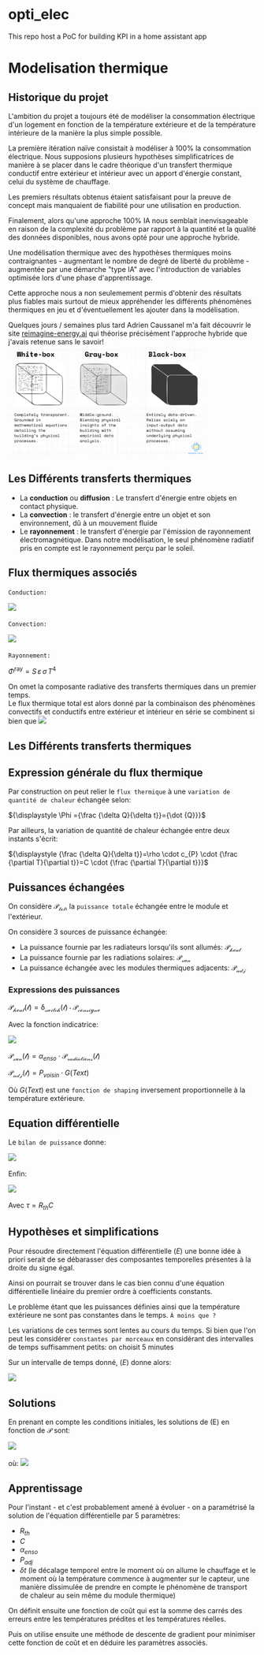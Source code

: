 # opti_elec
This repo host a PoC for building KPI in a home assistant app


# Modelisation thermique

## Historique du projet

L'ambition du projet a toujours été de modéliser la consommation électrique d'un logement en fonction de la température extérieure et de la température intérieure de la manière la plus simple possible.

La première itération naïve consistait à modéliser à 100% la consommation électrique. Nous supposions plusieurs hypothèses simplificatrices de manière à se placer dans le cadre théorique d'un transfert thermique conductif entre extérieur et intérieur avec un apport d'énergie constant, celui du système de chauffage.

Les premiers résultats obtenus étaient satisfaisant pour la preuve de concept mais manquaient de fiabilité pour une utilisation en production.

Finalement, alors qu'une approche 100% IA nous semblait inenvisageable en raison de la complexité du problème par rapport à la quantité et la qualité des données disponibles, nous avons opté pour une approche hybride.

Une modélisation thermique avec des hypothèses thermiques moins contraignantes - augmentant le nombre de degré de liberté du problème - augmentée par une démarche "type IA" avec l'introduction de variables optimisée lors d'une phase d'apprentissage.

Cette approche nous a non seulemement permis d'obtenir des résultats plus fiables mais surtout de mieux appréhender les différents phénomènes thermiques en jeu et d'éventuellement les ajouter dans la modélisation.

Quelques jours / semaines plus tard Adrien Caussanel m'a fait découvrir le site [reimagine-energy.ai](https://www.reimagine-energy.ai/p/data-driven-efficiency-predicting) qui théorise précisément l'approche hybride que j'avais retenue sans le savoir!
<img src="readme/graybox model.jpg" alt="Interest of grey-box model for thermal modeling" width="400"/>


## Les Différents transferts thermiques

- La **conduction** ou **diffusion** : Le transfert d'énergie entre objets en contact physique.
- La **convection** : le transfert d'énergie entre un objet et son environnement, dû à un mouvement fluide 
- Le **rayonnement** : le transfert d'énergie par l'émission de rayonnement électromagnétique. Dans notre modélisation, le seul phénomène radiatif pris en compte est le rayonnement perçu par le soleil.

## Flux thermiques associés
`Conduction:`

<img src="https://latex.codecogs.com/svg.image?{\displaystyle\Phi&space;_{1\rightarrow&space;2}^{conduction}=\lambda\,S\,{\frac{T_{1}-T_{2}}{e}}={\frac{T_{1}-T_{2}}{R_{th}^{conduction}}}}" />


`Convection:` 

<img src="https://latex.codecogs.com/svg.image?{\displaystyle\Phi&space;_{1\rightarrow&space;2}^{convection}=h\,S\,(T_{1}-T_{2})={\frac{T_{1}-T_{2}}{R_{th}^{convection}}}" />

`Rayonnement:`

${\displaystyle \Phi^{\mathrm {ray}} =S\,\varepsilon \,\sigma \,T^{4}}$ 


On omet la composante radiative des transferts thermiques dans un premier temps.\
Le flux thermique total est alors donné par la combinaison des phénomènes convectifs et conductifs entre extérieur et intérieur en série se combinent si bien que 
<img src="https://latex.codecogs.com/svg.image?{\displaystyle{\Phi&space;_{1\rightarrow&space;2}^{TT}}={\frac{T_{ext}-T_{int}}{R_{th}}}}" />

## **Les Différents transferts thermiques**

## Expression générale du flux thermique
Par construction on peut relier le `flux thermique` à une `variation de quantité de chaleur` échangée selon:

${\displaystyle \Phi ={\frac {\delta Q}{\delta t}}={\dot {Q}}}$

Par ailleurs, la variation de quantité de chaleur échangée entre deux instants s'écrit:

${\displaystyle {\frac {\delta Q}{\delta t}}=\rho \cdot c_{P} \cdot {\frac {\partial T}{\partial t}}=C \cdot {\frac {\partial T}{\partial t}}}$

## Puissances échangées
On considère ${\displaystyle {\mathcal {P_{tot}}}}$, la `puissance totale` échangée entre le module et l'extérieur.

On considère 3 sources de puissance échangée:
- La puissance fournie par les radiateurs lorsqu'ils sont allumés: ${\displaystyle {\mathcal {P_{heat}}}}$
- La puissance fournie par les radiations solaires: ${\displaystyle {\mathcal {P_{sun}}}}$
- La puissance échangée avec les modules thermiques adjacents: ${\displaystyle {\mathcal {P_{adj}}}}$

### Expressions des puissances
${\displaystyle {\mathcal {P_{heat}(t) = \delta_{switch}(t) \cdot \mathcal{P_{consigne}}}}}$

Avec la fonction indicatrice:

<img src="https://latex.codecogs.com/svg.image?{\delta_{switch}(t)}=\left\{\begin{matrix}1&{si}&{switch=ON}\\0&{sinon.}\\\end{matrix}\right." />

${\displaystyle {\mathcal {P_{sun}(t)}}} = \alpha_{enso} \cdot \mathcal{P_{radiations}(t)}$

${\displaystyle {\mathcal {P_{adj}(t)}}} = P_{voisin} \cdot G(Text)$

Où $G(Text)$ est une `fonction de shaping` inversement proportionnelle à la température extérieure.

## Equation différentielle
Le `bilan de puissance` donne:

<img src="https://latex.codecogs.com/svg.image?{\displaystyle{\Phi={\Phi&space;_{1\rightarrow&space;2}^{TT}}&plus;{\mathcal{P}}}\Leftrightarrow{C\,{\frac{\partial&space;T}{\partial&space;t}}={\frac{T_{ext}-T_{int}}{R_{\mathrm{th}}}&plus;{\mathcal{P}}}}\Leftrightarrow{{\frac{\partial&space;T}{\partial&space;t}}={\frac{T_{ext}-T_{int}}{R_{\mathrm{th}}C}}&plus;{\frac{\mathcal{P}}{C}}}}" />

Enfin:

<img src="https://latex.codecogs.com/svg.image?{\boxed{\displaystyle{\frac{\partial&space;T_{int}}{\partial&space;t}}(t)&plus;{\frac{1}{\tau}}*T_{int}(t)={\frac{1}{\tau}}*T_{ext}(t)&plus;{\frac{\mathcal{P}(t)}{C}}}}(E)" />

Avec ${\displaystyle {\tau = R_{th}C}}$

## Hypothèses et simplifications
Pour résoudre directement l'équation différentielle $(E)$ une bonne idée à priori serait de se débarasser des composantes temporelles présentes à la droite du signe égal.

Ainsi on pourrait se trouver dans le cas bien connu d'une équation différentielle linéaire du premier ordre à coefficients constants.


Le problème étant que les puissances définies ainsi que la température extérieure ne sont pas constantes dans le temps. `À moins que ?`

Les variations de ces termes sont lentes au cours du temps. Si bien que l'on peut les considérer `constantes par morceaux` en considérant des intervalles de temps suffisamment petits: on choisit 5 minutes

Sur un intervalle de temps donné, $(E)$ donne alors:

<img src="https://latex.codecogs.com/svg.image?{\boxed{\displaystyle{\frac{\partial&space;T_{int}}{\partial&space;t}}(t)&plus;{\frac{1}{\tau}}*T_{int}(t)={\frac{1}{\tau}}*T_{ext}&plus;{\frac{\mathcal{P}_{tot}}{C}}}}(1)" />

## Solutions
En prenant en compte les conditions initiales, les solutions de (E) en fonction de $\mathcal{P}$ sont:


<img src="https://latex.codecogs.com/svg.image?(1)\Rightarrow{\boxed{\displaystyle{T_{int}=T_{lim}&plus;[T_{0}-T_{lim}]*e^{\frac{-t}{\tau}}}}}" /> 

où: <img src="https://latex.codecogs.com/svg.image?T_{lim}=T_{ext}&plus;{\frac{\tau}{C}*[\delta_{switch}(t) \cdot {P_{consigne}}+ \alpha_{enso} \cdot {P_{radiations}(t) + G(T_{ext}) \cdot {P_{adj}]}" />


## Apprentissage
Pour l'instant - et c'est probablement amené à évoluer - on a paramétrisé la solution de l'équation différentielle par 5 paramètres:
- $R_{th}$
- $C$
- $\alpha_{enso}$
- $P_{adj}$
- $\delta t$ (le décalage temporel entre le moment où on allume le chauffage et le moment où la température commence à augmenter sur le capteur, une manière dissimulée de prendre en compte le phénomène de transport de chaleur au sein même du module thermique)

On définit ensuite une fonction de coût qui est la somme des carrés des erreurs entre les températures prédites et les températures réelles.

Puis on utilise ensuite une méthode de descente de gradient pour minimiser cette fonction de coût et en déduire les paramètres associés.
